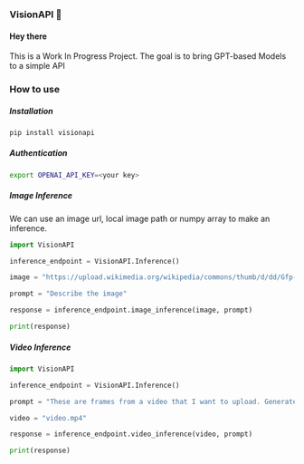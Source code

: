 ### VisionAPI 🚧

#### Hey there

This is a Work In Progress Project.
The goal is to bring GPT-based Models to a simple API

### How to use

##### Installation

```bash
pip install visionapi
```
##### Authentication

```bash
export OPENAI_API_KEY=<your key>
```
##### Image Inference
We can use an image url, local image path or numpy array to make an inference.

```python
import VisionAPI

inference_endpoint = VisionAPI.Inference()

image = "https://upload.wikimedia.org/wikipedia/commons/thumb/d/dd/Gfp-wisconsin-madison-the-nature-boardwalk.jpg/2560px-Gfp-wisconsin-madison-the-nature-boardwalk.jpg"

prompt = "Describe the image"

response = inference_endpoint.image_inference(image, prompt)

print(response)

```
##### Video Inference

```python
import VisionAPI

inference_endpoint = VisionAPI.Inference()

prompt = "These are frames from a video that I want to upload. Generate a compelling description that I can upload along with the video."

video = "video.mp4"

response = inference_endpoint.video_inference(video, prompt)

print(response)

```